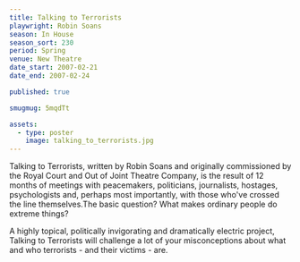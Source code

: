 ```yaml
---
title: Talking to Terrorists
playwright: Robin Soans
season: In House
season_sort: 230
period: Spring
venue: New Theatre
date_start: 2007-02-21
date_end: 2007-02-24

published: true

smugmug: 5mqdTt

assets:
  - type: poster
    image: talking_to_terrorists.jpg
---
```


Talking to Terrorists, written by Robin Soans and originally commissioned by the Royal Court and Out of Joint Theatre Company, is the result of 12 months of meetings with peacemakers, politicians, journalists, hostages, psychologists and, perhaps most importantly, with those who've crossed the line themselves.The basic question? What makes ordinary people do extreme things?

A highly topical, politically invigorating and dramatically electric project, Talking to Terrorists will challenge a lot of your misconceptions about what and who terrorists - and their victims - are.
